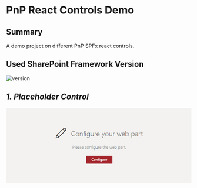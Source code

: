 # PnP React Controls Demo

## Summary

A demo project on different PnP SPFx react controls.

## Used SharePoint Framework Version

![version](https://img.shields.io/badge/version-1.14.0-green.svg)

## **_1. Placeholder Control_**
![Placeholder Demo](../assets/Placeholder.jpg)